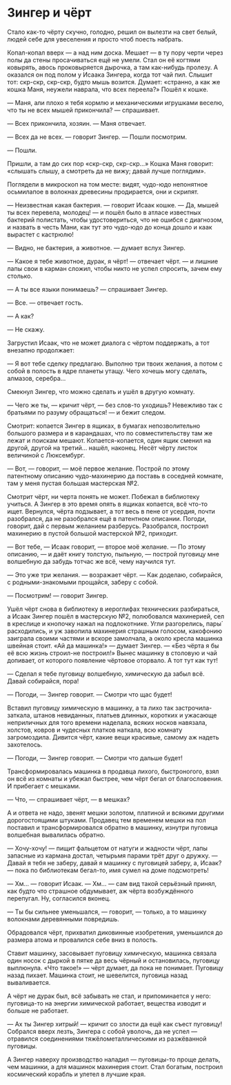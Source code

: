 ﻿# Зингер и чёрт

Стало как-то чёрту скучно, голодно, решил он вылезти на свет белый, людей себе для увеселения и просто чтоб поесть набрать.

Копал-копал вверх — а над ним доска. Мешает — в ту пору черти через полы да стены просачиваться ещё не умели. Стал он её когтями ковырять, авось проковыряется дырочка, а там как-нибудь пролезу. А оказался он под полом у Исаака Зингера, когда тот чай пил. Слышит тот: скр-скр, скр-скр, будто мышь возится. Думает: «странно, а как же кошка Маня, неужели наврала, что всех переела?» Пошёл к кошке.

— Маня, али плохо я тебя кормлю и механическими игрушками веселю, что ты не всех мышей прикончила? — спрашивает.

— Всех прикончила, хозяин. — Маня отвечает.

— Всех да не всех. — говорит Зингер. — Пошли посмотрим.

— Пошли.

Пришли, а там до сих пор «скр-скр, скр-скр…» Кошка Маня говорит: «слышать слышу, а смотреть да не вижу; давай лучше поглядим».

Поглядели в микроскоп на том месте: видят, чудо-юдо непонятное осьмилапое в волокнах древесины продирается, они и скрипят.

— Неизвестная какая бактерия. — говорит Исаак кошке. — Да, мышей ты всех перевела, молодец! — и пошёл было в атласе известных бактерий полистать, чтобы удостовериться, что не ошибся с диагнозом, и назвать в честь Мани, как тут это чудо-юдо до конца дошло и каак вырастет с кастрюлю!

— Видно, не бактерия, а животное. — думает вслух Зингер.

— Какое я тебе животное, дурак, я чёрт! — отвечает чёрт. — и лишние лапы свои в карман сложил, чтобы никто не успел спросить, зачем ему столько.

— А ты все языки понимаешь? — спрашивает Зингер.

— Все. — отвечает гость.

— А как?

— Не скажу.

Загрустил Исаак, что не может диалога с чёртом поддержать, а тот внезапно продолжает:

— Я вот тебе сделку предлагаю. Выполню три твоих желания, а потом с собой в полость в ядре планеты утащу. Чего хочешь могу сделать, алмазов, серебра…

Смекнул Зингер, что можно сделать и ушёл в другую комнату.

— Чего же ты, — кричит чёрт, — без слов-то уходишь? Невежливо так с братьями по разуму обращаться! — и бежит следом.

Смотрит: копается Зингер в ящиках, в бумагах непозволительно большого размера и в карандашах, что по совместительству там же лежат и поискам мешают. Копается-копается, один ящик сменил на другой, другой на третий… нашёл, наконец. Несёт чёрту листок величиной с Люксембург.

— Вот, — говорит, — моё первое желание. Построй по этому патентному описанию чудо-махинерию да поставь в соседней комнате, там у меня пустая большая мастерская №2.

Смотрит чёрт, ни черта понять не может. Побежал в библиотеку учиться. А Зингер в это время опять в ящиках копается, всё что-то ищет. Вернулся, чёрта подзывает, а тот весь в пене от усердия, почти разобрался, да не разобрался ещё в патентном описании. Погоди, говорит, дай с первым желанием разберусь. Разобрался, построил махинерию в пустой большой мастерской №2, приходит.

— Вот тебе, — Исаак говорит, — второе моё желание. — По этому описанию, — и даёт книгу толстую, пыльную, — построй пуговицу мне волшебную да забудь тотчас же всё, чему научился тут.

— Это уже три желания. — возражает чёрт. — Как доделаю, собирайся, с родными-знакомыми прощайся, заберу с собой.

— Посмотрим! — говорит Зингер.

Ушёл чёрт снова в библиотеку в иероглифах технических разбираться, а Исаак Зингер пошёл в мастерскую №2, полюбовался махинерией, сел в креслице и кнопочку нажал на подлокотнике. Угли разгорелись, пары́ расходились, и уж завопила махинерия страшным голосом, какофонию заиграла своими частями и вскоре замолчала, а около кресла машинка швейная стоит. «Ай да машинка!» — думает Зингер. — «Без чёрта я бы её всю жизнь строил-не построил!» Вынес машинку в столовую и чай допивает, от которого появление чёртовое оторвало. А тот тут как тут!

— Сделал я тебе пуговицу волшебную, химическую да забыл всё. Давай собирайся, пора!

— Погоди, — Зингер говорит. — Смотри что щас будет!

Вставил пуговицу химическую в машинку, а та лихо так застрочила-заткала, штанов невиданных, платьев длинных, коротких и ужасающе неприличных для того времени наделала, всяких носков навязала, холстов, ковров и чудесных платков наткала, всю комнату загромоздила. Дивится чёрт, какие вещи красивые, самому аж надеть захотелось.

— Погоди, — Зингер говорит. — Смотри что дальше будет!

Трансформировалась машинка в продавца лихого, быстроногого, взял он всё из комнаты и убежал быстрее, чем чёрт бегал от благословения. И прибегает с мешками.

— Что, — спрашивает чёрт, — в мешках?

А и ответа не надо, звенят мешки золотом, платиной и всякими другими дорогостоящими штуками. Продавец тем временем мешки на пол поставил и трансформировался обратно в машинку, изнутри пуговица волшебная вывалилась обратно.

— Хочу-хочу! — пищит фальцетом от натуги и жадности чёрт, лапы запасные из кармана достал, четырьмя парами трёт друг о дружку. — Давай я тебя не заберу, давай я машинку с пуговицей заберу, а, Исаак? — пока по библиотекам бегал-то, имя сумел на доме подсмотреть!

— Хм… — говорит Исаак. — Хм… — сам вид такой серьёзный принял, как будто что страшное обдумывает, аж чёрта возбуждённого перепугал. Ну, согласился вконец.

— Ты бы сильнее уменьшался, — говорит, — только, а то машинку волокнами деревянными повредишь.

Обрадовался чёрт, прихватил диковинные изобретения, уменьшился до размера атома и провалился себе вниз в полость.

Ставит машинку, засовывает пуговицу химическую, машинка связала один носок с дыркой в пятке да весь чёрный и остановилась, пуговицу выплюнула. «Что такое!» — чёрт думает, да пока не понимает. Пуговицу назад пихает. Машинка стоит, не шевелится, пуговица назад вываливается.

А чёрт не дурак был, всё забывать не стал, и припоминается у него: пуговица-то на энергии химической работает, вещества изводит и больше не работает.

— Ах ты Зингер хитрый! — кричит со злости да ещё как съест пуговицу! Собрался вверх лезть, Зингера с собой уволочь, да не успел — отравился соединениями тяжёлометаллическими из разжёванной пуговицы.

А Зингер наверху производство наладил — пуговицы-то проще делать, чем машинки, а для машинок махинерия стоит. Стал богатым, построил космический корабль и улетел в лучшие края.
